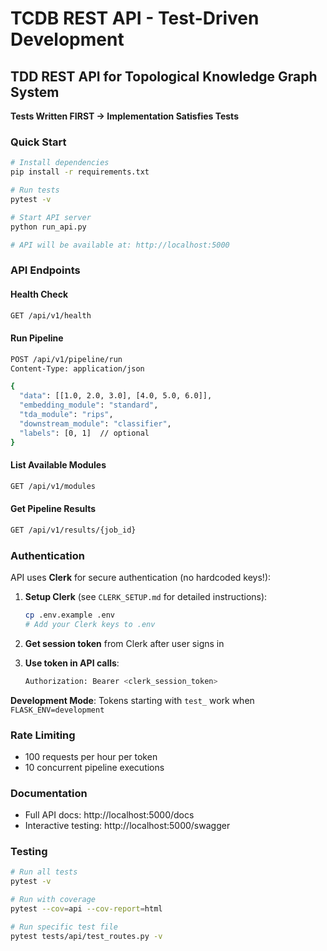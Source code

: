 # TCDB REST API - Test-Driven Development

## TDD REST API for Topological Knowledge Graph System

**Tests Written FIRST → Implementation Satisfies Tests**

### Quick Start

```bash
# Install dependencies
pip install -r requirements.txt

# Run tests
pytest -v

# Start API server
python run_api.py

# API will be available at: http://localhost:5000
```

### API Endpoints

#### Health Check
```bash
GET /api/v1/health
```

#### Run Pipeline
```bash
POST /api/v1/pipeline/run
Content-Type: application/json

{
  "data": [[1.0, 2.0, 3.0], [4.0, 5.0, 6.0]],
  "embedding_module": "standard",
  "tda_module": "rips",
  "downstream_module": "classifier",
  "labels": [0, 1]  // optional
}
```

#### List Available Modules
```bash
GET /api/v1/modules
```

#### Get Pipeline Results
```bash
GET /api/v1/results/{job_id}
```

### Authentication

API uses **Clerk** for secure authentication (no hardcoded keys!):

1. **Setup Clerk** (see `CLERK_SETUP.md` for detailed instructions):
   ```bash
   cp .env.example .env
   # Add your Clerk keys to .env
   ```

2. **Get session token** from Clerk after user signs in

3. **Use token in API calls**:
   ```bash
   Authorization: Bearer <clerk_session_token>
   ```

**Development Mode**: Tokens starting with `test_` work when `FLASK_ENV=development`

### Rate Limiting

- 100 requests per hour per token
- 10 concurrent pipeline executions

### Documentation

- Full API docs: http://localhost:5000/docs
- Interactive testing: http://localhost:5000/swagger

### Testing

```bash
# Run all tests
pytest -v

# Run with coverage
pytest --cov=api --cov-report=html

# Run specific test file
pytest tests/api/test_routes.py -v
```
